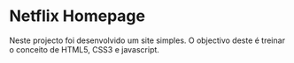 # Netflix Homepage
 Neste projecto foi desenvolvido um site simples.
 O objectivo deste é treinar o conceito de HTML5, CSS3 e javascript.
